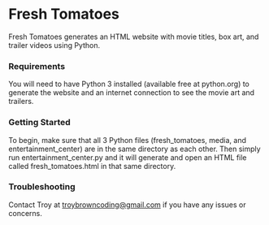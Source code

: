 # Fresh Tomatoes
Fresh Tomatoes generates an HTML website with movie titles, box art, and trailer videos using Python.

### Requirements
You will need to have Python 3 installed (available free at python.org) to generate the website and an internet connection to see the movie art and trailers.

### Getting Started
To begin, make sure that all 3 Python files (fresh_tomatoes, media, and entertainment_center) are in the same directory as each other. Then simply run entertainment_center.py and it will generate and open an HTML file called fresh_tomatoes.html in that same directory.

### Troubleshooting
Contact Troy at troybrowncoding@gmail.com if you have any issues or concerns.
